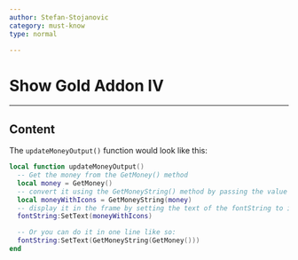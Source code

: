 ```yaml
---
author: Stefan-Stojanovic
category: must-know
type: normal

---
```


# Show Gold Addon IV

---
## Content

The `updateMoneyOutput()` function would look like this:

```lua
local function updateMoneyOutput()
  -- Get the money from the GetMoney() method
  local money = GetMoney()
  -- convert it using the GetMoneyString() method by passing the value we got from GetMoney() as its argument
  local moneyWithIcons = GetMoneyString(money)
  -- display it in the frame by setting the text of the fontString to it
  fontString:SetText(moneyWithIcons)

  -- Or you can do it in one line like so:
  fontString:SetText(GetMoneyString(GetMoney()))
end
```